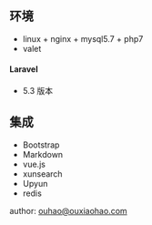 ## 环境

- linux + nginx + mysql5.7 + php7
- valet

#### Laravel
- 5.3 版本

## 集成
- Bootstrap
- Markdown
- vue.js
- xunsearch
- Upyun
- redis

author: ouhao@ouxiaohao.com
